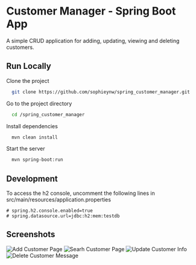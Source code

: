 
# Customer Manager - Spring Boot App

A simple CRUD application for adding, updating, viewing and deleting customers.


## Run Locally

Clone the project

```bash
  git clone https://github.com/sophieynw/spring_customer_manager.git
```

Go to the project directory

```bash
  cd /spring_customer_manager
```

Install dependencies

```bash
  mvn clean install
```

Start the server

```bash
  mvn spring-boot:run
```

## Development

To access the h2 console, uncomment the following lines in src/main/resources/application.properties
```
# spring.h2.console.enabled=true
# spring.datasource.url=jdbc:h2:mem:testdb
```

## Screenshots

![Add Customer Page](https://sophiewang-images.s3.us-east-1.amazonaws.com/Screenshot+2025-02-12+at+7.53.02%E2%80%AFPM.png)
![Searh Customer Page](https://sophiewang-images.s3.us-east-1.amazonaws.com/Screenshot+2025-02-12+at+7.53.26%E2%80%AFPM.png)
![Update Customer Info](https://sophiewang-images.s3.us-east-1.amazonaws.com/Screenshot+2025-02-12+at+7.53.38%E2%80%AFPM.png)
![Delete Customer Message](https://sophiewang-images.s3.us-east-1.amazonaws.com/Screenshot+2025-02-12+at+7.53.43%E2%80%AFPM.png)
